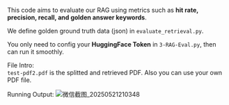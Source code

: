 This code aims to evaluate our RAG using metrics such as **hit rate, precision, recall, and golden answer keywords**. <br>

We define golden ground truth data (json) in `evaluate_retrieval.py`.

You only need to config your **HuggingFace Token** in `3-RAG-Eval.py`, then can run it smoothly.

File Intro:<br>
`test-pdf2.pdf` is the splitted and retrieved PDF. Also you can use your own PDF file.<br>

Running Output:
![微信截图_20250521210348](https://github.com/user-attachments/assets/10da4f81-7990-43bd-b8d5-014e9c69cd5b)

